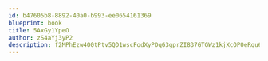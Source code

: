 ```yaml
---
id: b47605b8-8892-40a0-b993-ee0654161369
blueprint: book
title: 5AxGy1YpeO
author: zS4aYj3yP2
description: f2MPhEzw4O0tPtv5QD1wscFodXyPDq63gprZI837GTGWz1kjXcOP0eRqu6Lt58tVkkZzjwH4gtzpWHZEw8LGzR3bfraSVU5OgGDQ
---
```

